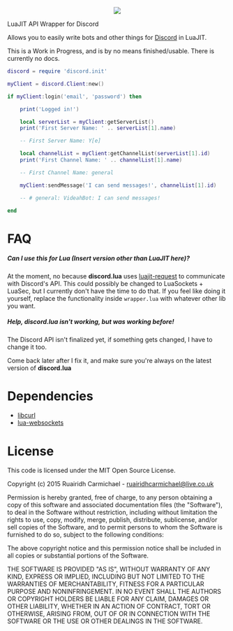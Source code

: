 <p align="center">
	<img src="http://i.imgur.com/3rJienQ.png">
</p>

LuaJIT API Wrapper for Discord

Allows you to easily write bots and other things for [Discord](https://discordapp.com/) in LuaJIT.

This is a Work in Progress, and is by no means finished/usable. There is currently no docs.

```lua
discord = require 'discord.init'

myClient = discord.Client:new()

if myClient:login('email', 'password') then

	print('Logged in!')

	local serverList = myClient:getServerList()
	print('First Server Name: ' .. serverList[1].name)

	-- First Server Name: Y[e]

	local channelList = myClient:getChannelList(serverList[1].id)
	print('First Channel Name: ' .. channelList[1].name)

	-- First Channel Name: general

	myClient:sendMessage('I can send messages!', channelList[1].id)

	-- # general: VideahBot: I can send messages!

end
```

# FAQ

##### Can I use this for Lua (Insert version other than LuaJIT here)?
 
 At the moment, no because **discord.lua** uses [luajit-request](https://github.com/LPGhatguy/luajit-request) to communicate with Discord's API. This could possibly be changed to LuaSockets + LuaSec, but I currently don't have the time to do that. If you feel like doing it yourself, replace the functionality inside `wrapper.lua` with whatever other lib you want.
 
##### Help, discord.lua isn't working, but was working before!

The Discord API isn't finalized yet, if something gets changed, I have to change it too. 

Come back later after I fix it, and make sure you're always on the latest version of **discord.lua**
 
# Dependencies
 * [libcurl](http://curl.haxx.se/download.html)
 * [lua-websockets](https://github.com/lipp/lua-websockets)

# License

This code is licensed under the MIT Open Source License.

Copyright (c) 2015 Ruairidh Carmichael - ruairidhcarmichael@live.co.uk

Permission is hereby granted, free of charge, to any person obtaining a copy
of this software and associated documentation files (the "Software"), to deal
in the Software without restriction, including without limitation the rights
to use, copy, modify, merge, publish, distribute, sublicense, and/or sell
copies of the Software, and to permit persons to whom the Software is
furnished to do so, subject to the following conditions:

The above copyright notice and this permission notice shall be included in
all copies or substantial portions of the Software.

THE SOFTWARE IS PROVIDED "AS IS", WITHOUT WARRANTY OF ANY KIND, EXPRESS OR
IMPLIED, INCLUDING BUT NOT LIMITED TO THE WARRANTIES OF MERCHANTABILITY,
FITNESS FOR A PARTICULAR PURPOSE AND NONINFRINGEMENT. IN NO EVENT SHALL THE
AUTHORS OR COPYRIGHT HOLDERS BE LIABLE FOR ANY CLAIM, DAMAGES OR OTHER
LIABILITY, WHETHER IN AN ACTION OF CONTRACT, TORT OR OTHERWISE, ARISING FROM,
OUT OF OR IN CONNECTION WITH THE SOFTWARE OR THE USE OR OTHER DEALINGS IN
THE SOFTWARE.
